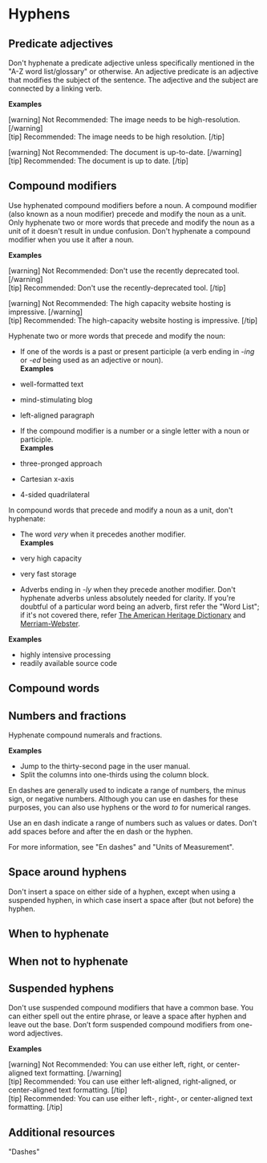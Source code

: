 # Hyphens

## Predicate adjectives

Don't hyphenate a predicate adjective unless specifically mentioned in the "A-Z word list/glossary" or otherwise. An adjective predicate is an adjective that modifies the subject of the sentence. The adjective and the subject are connected by a linking verb.

**Examples**  

[warning] Not Recommended: The image needs to be high-resolution. [/warning]  
[tip] Recommended: The image needs to be high resolution. [/tip]

[warning] Not Recommended: The document is up-to-date. [/warning]  
[tip] Recommended: The document is up to date. [/tip]

## Compound modifiers

Use hyphenated compound modifiers before a noun. A compound modifier (also known as a noun modifier) precede and modify the noun as a unit. Only hyphenate two or more words that precede and modify the noun as a unit of it doesn't result in undue confusion. Don't hyphenate a compound modifier when you use it after a noun.

**Examples**  

[warning] Not Recommended: Don't use the recently deprecated tool. [/warning]  
[tip] Recommended: Don't use the recently-deprecated tool. [/tip]

[warning] Not Recommended: The high capacity website hosting is impressive. [/warning]  
[tip] Recommended: The high-capacity website hosting is impressive. [/tip]

Hyphenate two or more words that precede and modify the noun:
- If one of the words is a past or present participle (a verb ending in *-ing* or *-ed* being used as an adjective or noun).  
 **Examples**  

 - well-formatted text
 - mind-stimulating blog
 - left-aligned paragraph  


- If the compound modifier is a number or a single letter with a noun or participle.  
 **Examples**  

 - three-pronged approach
 - Cartesian x-axis
 - 4-sided quadrilateral

In compound words that precede and modify a noun as a unit, don't hyphenate:
- The word *very* when it precedes another modifier.  
 **Examples**  

 - very high capacity  
 - very fast storage


- Adverbs ending in *-ly* when they precede another modifier. Don't hyphenate adverbs unless absolutely needed for clarity. If you're doubtful of a particular word being an adverb, first refer the "Word List"; if it's not covered there, refer [The American Heritage Dictionary](https://ahdictionary.com/) and [Merriam-Webster](https://www.merriam-webster.com/).   

 **Examples**  

 - highly intensive processing
 - readily available source code

## Compound words

## Numbers and fractions

Hyphenate compound numerals and fractions.  

**Examples**  
- Jump to the thirty-second page in the user manual.
- Split the columns into one-thirds using the column block.  


En dashes are generally used to indicate a range of numbers, the minus sign, or negative numbers. Although you can use en dashes for these purposes, you can also use hyphens or the word *to* for numerical ranges.

Use an en dash indicate a range of numbers such as values or dates. Don't add spaces before and after the en dash or the hyphen.

For more information, see "En dashes" and "Units of Measurement".

## Space around hyphens

Don't insert a space on either side of a hyphen, except when using a suspended hyphen, in which case insert a space after (but not before) the hyphen.

## When to hyphenate

## When not to hyphenate

## Suspended hyphens

Don't use suspended compound modifiers that have a common base. You can either spell out the entire phrase, or leave a space after hyphen and leave out the base. Don’t form suspended compound modifiers from one-word adjectives.

**Examples**  

[warning] Not Recommended: You can use either left, right, or center-aligned text formatting. [/warning]  
[tip] Recommended: You can use either left-aligned, right-aligned, or center-aligned text formatting. [/tip]  
[tip] Recommended: You can use either left-, right-, or center-aligned text formatting. [/tip]  

## Additional resources

"Dashes"
